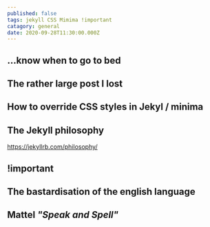 ```yaml
---
published: false
tags: jekyll CSS Mimima !important
catagory: general
date: 2020-09-28T11:30:00.000Z
---
```

## ...know when to go to bed

## The rather large post I lost

## How to override CSS styles in Jekyl / minima

## The Jekyll philosophy

https://jekyllrb.com/philosophy/

## !important

## The bastardisation of the english language

## Mattel *"Speak and Spell"*

